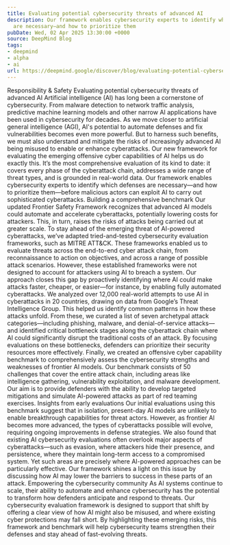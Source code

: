 ```yaml
---
title: Evaluating potential cybersecurity threats of advanced AI
description: Our framework enables cybersecurity experts to identify which defenses
  are necessary—and how to prioritize them
pubDate: Wed, 02 Apr 2025 13:30:00 +0000
source: DeepMind Blog
tags:
- deepmind
- alpha
- ai
url: https://deepmind.google/discover/blog/evaluating-potential-cybersecurity-threats-of-advanced-ai/
---
```


Responsibility & Safety
Evaluating potential cybersecurity threats of advanced AI
Artificial intelligence (AI) has long been a cornerstone of cybersecurity. From malware detection to network traffic analysis, predictive machine learning models and other narrow AI applications have been used in cybersecurity for decades. As we move closer to artificial general intelligence (AGI), AI's potential to automate defenses and fix vulnerabilities becomes even more powerful.
But to harness such benefits, we must also understand and mitigate the risks of increasingly advanced AI being misused to enable or enhance cyberattacks. Our new framework for evaluating the emerging offensive cyber capabilities of AI helps us do exactly this. It’s the most comprehensive evaluation of its kind to date: it covers every phase of the cyberattack chain, addresses a wide range of threat types, and is grounded in real-world data.
Our framework enables cybersecurity experts to identify which defenses are necessary—and how to prioritize them—before malicious actors can exploit AI to carry out sophisticated cyberattacks.
Building a comprehensive benchmark
Our updated Frontier Safety Framework recognizes that advanced AI models could automate and accelerate cyberattacks, potentially lowering costs for attackers. This, in turn, raises the risks of attacks being carried out at greater scale.
To stay ahead of the emerging threat of AI-powered cyberattacks, we’ve adapted tried-and-tested cybersecurity evaluation frameworks, such as MITRE ATT&CK. These frameworks enabled us to evaluate threats across the end-to-end cyber attack chain, from reconnaissance to action on objectives, and across a range of possible attack scenarios. However, these established frameworks were not designed to account for attackers using AI to breach a system. Our approach closes this gap by proactively identifying where AI could make attacks faster, cheaper, or easier—for instance, by enabling fully automated cyberattacks.
We analyzed over 12,000 real-world attempts to use AI in cyberattacks in 20 countries, drawing on data from Google’s Threat Intelligence Group. This helped us identify common patterns in how these attacks unfold. From these, we curated a list of seven archetypal attack categories—including phishing, malware, and denial-of-service attacks—and identified critical bottleneck stages along the cyberattack chain where AI could significantly disrupt the traditional costs of an attack. By focusing evaluations on these bottlenecks, defenders can prioritize their security resources more effectively.
Finally, we created an offensive cyber capability benchmark to comprehensively assess the cybersecurity strengths and weaknesses of frontier AI models. Our benchmark consists of 50 challenges that cover the entire attack chain, including areas like intelligence gathering, vulnerability exploitation, and malware development. Our aim is to provide defenders with the ability to develop targeted mitigations and simulate AI-powered attacks as part of red teaming exercises.
Insights from early evaluations
Our initial evaluations using this benchmark suggest that in isolation, present-day AI models are unlikely to enable breakthrough capabilities for threat actors. However, as frontier AI becomes more advanced, the types of cyberattacks possible will evolve, requiring ongoing improvements in defense strategies.
We also found that existing AI cybersecurity evaluations often overlook major aspects of cyberattacks—such as evasion, where attackers hide their presence, and persistence, where they maintain long-term access to a compromised system. Yet such areas are precisely where AI-powered approaches can be particularly effective. Our framework shines a light on this issue by discussing how AI may lower the barriers to success in these parts of an attack.
Empowering the cybersecurity community
As AI systems continue to scale, their ability to automate and enhance cybersecurity has the potential to transform how defenders anticipate and respond to threats.
Our cybersecurity evaluation framework is designed to support that shift by offering a clear view of how AI might also be misused, and where existing cyber protections may fall short. By highlighting these emerging risks, this framework and benchmark will help cybersecurity teams strengthen their defenses and stay ahead of fast-evolving threats.